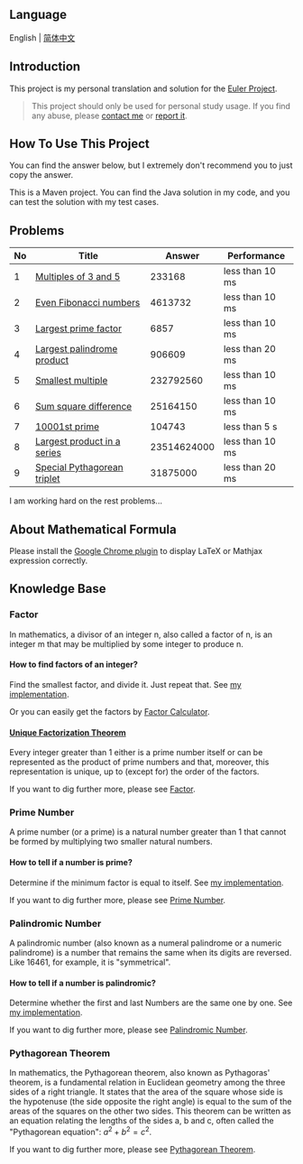 ## Language

English | [简体中文](/README-zh_CN.md)

## Introduction

This project is my personal translation and solution for the [Euler Project](https://projecteuler.net/). 

> This project should only be used for personal study usage. If you find any abuse, please [contact me](mailto:er_tzw@163.com) or [report it](https://github.com/jackeggie/project-euler/issues/new).

## How To Use This Project

You can find the answer below, but I extremely don't recommend you to just copy the answer.

This is a Maven project. You can find the Java solution in my code, and you can test the solution with my test cases.

## Problems

| No   | Title                                                                        | Answer      | Performance     |
| ---- | ---------------------------------------------------------------------------- | ----------- | --------------- |
| 1    | [Multiples of 3 and 5](/src/main/java/name/jacktang/projecteuler/_1)         | 233168      | less than 10 ms |
| 2    | [Even Fibonacci numbers](/src/main/java/name/jacktang/projecteuler/_2)       | 4613732     | less than 10 ms |
| 3    | [Largest prime factor](/src/main/java/name/jacktang/projecteuler/_3)         | 6857        | less than 10 ms |
| 4    | [Largest palindrome product](/src/main/java/name/jacktang/projecteuler/_4)   | 906609      | less than 20 ms |
| 5    | [Smallest multiple](/src/main/java/name/jacktang/projecteuler/_5)            | 232792560   | less than 10 ms |
| 6    | [Sum square difference](/src/main/java/name/jacktang/projecteuler/_6)        | 25164150    | less than 10 ms |
| 7    | [10001st prime](/src/main/java/name/jacktang/projecteuler/_7)                | 104743      | less than 5 s   |
| 8    | [Largest product in a series](/src/main/java/name/jacktang/projecteuler/_8)  | 23514624000 | less than 10 ms |
| 9    | [Special Pythagorean triplet](/src/main/java/name/jacktang/projecteuler/_9)  | 31875000    | less than 20 ms |

I am working hard on the rest problems...

## About Mathematical Formula

Please install the [Google Chrome plugin](https://github.com/orsharir/github-mathjax) to display LaTeX or Mathjax expression correctly.

## Knowledge Base

### Factor

In mathematics, a divisor of an integer n, also called a factor of n, is an integer m that may be multiplied by some integer to produce n.

#### How to find factors of an integer?

Find the smallest factor, and divide it. Just repeat that. See [my implementation](/src/main/java/name/jacktang/projecteuler/util/MathUtil.java).

Or you can easily get the factors by [Factor Calculator](https://www.calculator.net/factor-calculator.html).

#### [Unique Factorization Theorem](https://en.wikipedia.org/wiki/Fundamental_theorem_of_arithmetic)

Every integer greater than 1 either is a prime number itself or can be represented as the product of prime numbers and that, moreover, this representation is unique, up to (except for) the order of the factors.

If you want to dig further more, please see [Factor](https://en.wikipedia.org/wiki/Divisor).

### Prime Number

A prime number (or a prime) is a natural number greater than 1 that cannot be formed by multiplying two smaller natural numbers.

#### How to tell if a number is prime?

Determine if the minimum factor is equal to itself. See [my implementation](/src/main/java/name/jacktang/projecteuler/util/MathUtil.java).

If you want to dig further more, please see [Prime Number](https://en.wikipedia.org/wiki/Prime_number).

### Palindromic Number

A palindromic number (also known as a numeral palindrome or a numeric palindrome) is a number that remains the same when its digits are reversed. Like 16461, for example, it is "symmetrical".

#### How to tell if a number is palindromic?

Determine whether the first and last Numbers are the same one by one. See [my implementation](/src/main/java/name/jacktang/projecteuler/util/MathUtil.java).

If you want to dig further more, please see [Palindromic Number](https://en.wikipedia.org/wiki/Palindromic_number).

### Pythagorean Theorem

In mathematics, the Pythagorean theorem, also known as Pythagoras' theorem, is a fundamental relation in Euclidean geometry among the three sides of a right triangle. It states that the area of the square whose side is the hypotenuse (the side opposite the right angle) is equal to the sum of the areas of the squares on the other two sides. This theorem can be written as an equation relating the lengths of the sides a, b and c, often called the "Pythagorean equation": $a^2 + b^2 = c^2$.

If you want to dig further more, please see [Pythagorean Theorem](https://en.wikipedia.org/wiki/Pythagorean_theorem).
